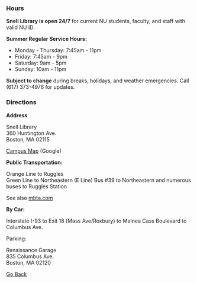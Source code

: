### Hours

**Snell Library is open 24/7** for current NU students, faculty, and staff with valid NU ID. 
 
**Summer Regular Service Hours:** 

* Monday - Thursday: 7:45am - 11pm
* Friday: 7:45am - 9pm
* Saturday: 9am - 5pm
* Sunday: 10am - 11pm 

**Subject to change** during breaks, holidays, and weather emergencies.  Call (617) 373-4976 for updates. 

### Directions 

**Address**

Snell Library  
360 Huntington Ave.  
Boston, MA 02115  

[Campus Map](http://maps.google.com/maps?f=q&source=s_q&hl=en&geocode=&q=snell+library,+northeastern+university&sll=42.342258,-71.098087&sspn=0.012101,0.020084&ie=UTF8&hq=snell+library,+northeastern+university&hnear=&ll=42.340497,-71.092873&spn=0.011705,0.020084&z=16&iwloc=A) (Google)

**Public Transportation:** 

Orange Line to Ruggles  
Green Line to Northeastern  (E Line) 
Bus #39 to Northeastern and numerous buses to Ruggles Station  

See also [mbta.com](mbta.com) 

**By Car:**

Interstate I-93 to Exit 18 (Mass Ave/Roxbury) to Melnea Cass Boulevard to Columbus Ave. 
 
Parking:

Renaissance Garage  
835 Columbus Ave.   
Boston, MA 02120  

[Go Back](http://www.lib.neu.edu/m/index.html) 